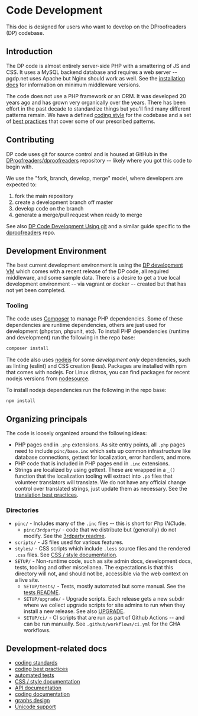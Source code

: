 # Code Development

This doc is designed for users who want to develop on the DProofreaders (DP)
codebase.

## Introduction

The DP code is almost entirely server-side PHP with a smattering of JS and
CSS. It uses a MySQL backend database and requires a web server -- pgdp.net
uses Apache but Nginx should work as well. See the [installation docs](INSTALL.md)
for information on minimum middleware versions.

The code does not use a PHP framework or an ORM. It was developed 20 years ago
and has grown very organically over the years. There has been effort in the
past decade to standardize things but you'll find many different patterns remain.
We have a defined [coding style](CODE_STYLE.md) for the codebase and a set of
[best practices](https://www.pgdp.net/wiki/DP_Code_Best_Practices) that cover
some of our prescribed patterns.

## Contributing

DP code uses git for source control and is housed at GitHub in the
[DProofreaders/dproofreaders](https://github.com/DistributedProofreaders/dproofreaders)
repository -- likely where you got this code to begin with.

We use the "fork, branch, develop, merge" model, where developers are expected to:
1. fork the main repository
2. create a development branch off master
3. develop code on the branch
4. generate a merge/pull request when ready to merge

See also [DP Code Development Using git](https://www.pgdp.net/wiki/DP_Code_Development_Using_git)
and a similar guide specific to the [dproofreaders](https://www.pgdp.net/wiki/DP_Code_Development_Using_git:_dproofreaders)
repo.

## Development Environment

The best current development environment is using the
[DP development VM](https://www.pgdp.net/wiki/DP_Code_Development_VM) which
comes with a recent release of the DP code, all required middleware, and some
sample data. There is a desire to get a true local development environment --
via vagrant or docker -- created but that has not yet been completed.

### Tooling

The code uses [Composer](https://getcomposer.org/) to manage PHP dependencies.
Some of these dependencies are runtime dependencies, others are just used for
development (phpstan, phpunit, etc). To install PHP dependencies (runtime
and development) run the following in the repo base:
```bash
composer install
```

The code also uses [nodejs](https://nodejs.org/) for some _development only_
dependencies, such as linting (eslint) and CSS creation (less). Packages are
installed with npm that comes with nodejs. For Linux distros, you can find
packages for recent nodejs versions from
[nodesource](https://github.com/nodesource/distributions).

To install nodejs dependencies run the following in the repo base:
```bash
npm install
```

## Organizing principals

The code is loosely organized around the following ideas:
* PHP pages end in `.php` extensions. As site entry points, all `.php` pages
  need to include `pinc/base.inc` which sets up common infrastructure like
  database connections, gettext for localization, error handlers, and more.
* PHP code that is included in PHP pages end in `.inc` extensions.
* Strings are localized by using gettext. These are wrapped in a `_()` function
  that the localization tooling will extract into `.po` files that volunteer
  translators will translate. We do not have any official change control over
  translated strings, just update them as necessary. See the
  [translation best practices](https://www.pgdp.net/wiki/DP_Code_Best_Practices#String_localization).

### Directories

* `pinc/` - Includes many of the `.inc` files -- this is short for *P*hp *INC*lude.
  * `pinc/3rdparty/` - code that we distribute but (generally) do not modify.
    See the [3rdparty readme](../pinc/3rdparty/README.md).
* `scripts/` - JS files used for various features.
* `styles/` - CSS scripts which include `.less` source files and the rendered
  `.css` files. See [CSS / style documentation](../style/README.md).
* `SETUP/` - Non-runtime code, such as site admin docs, development docs, tests,
  tooling and other miscellanea. The expectations is that this directory
  will not, and should not be, accessible via the web context on a live site.
  * `SETUP/tests/` - Tests, mostly automated but some manual. See the
    [tests README](tests/README.md).
  * `SETUP/upgrade/` - Upgrade scripts. Each release gets a new subdir
    where we collect upgrade scripts for site admins to run when they install
    a new release. See also [UPGRADE](UPGRADE.md).
  * `SETUP/ci/` - CI scripts that are run as part of Github Actions -- and can
    be run manually. See `.github/workflows/ci.yml` for the GHA workflows.

## Development-related docs

* [coding standards](CODE_STYLE.md)
* [coding best practices](https://www.pgdp.net/wiki/DP_Code_Best_Practices)
* [automated tests](tests/README.md)
* [CSS / style documentation](../style/README.md)
* [API documentation](../api/README.md)
* [coding documentation](CODE_DOCS.md)
* [graphs design](GRAPHS.md)
* [Unicode support](UNICODE.md)
